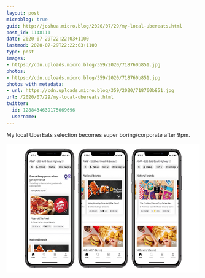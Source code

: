 ```yaml
---
layout: post
microblog: true
guid: http://joshua.micro.blog/2020/07/29/my-local-ubereats.html
post_id: 1148111
date: 2020-07-29T22:22:03+1100
lastmod: 2020-07-29T22:22:03+1100
type: post
images:
- https://cdn.uploads.micro.blog/359/2020/718760b851.jpg
photos:
- https://cdn.uploads.micro.blog/359/2020/718760b851.jpg
photos_with_metadata:
- url: https://cdn.uploads.micro.blog/359/2020/718760b851.jpg
url: /2020/07/29/my-local-ubereats.html
twitter:
  id: 1288434639175069696
  username: 
---
```

My local UberEats selection becomes super boring/corporate after 9pm.

<img src="uploads/2020/718760b851.jpg" width="600" height="337" alt="" />

